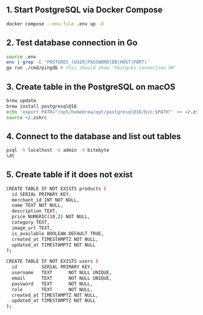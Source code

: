## 1. Start PostgreSQL via Docker Compose

```bash
docker compose --env-file .env up -d
```
## 2. Test database connection in Go
```bash
source .env
env | grep -E 'POSTGRES_(USER|PASSWORD|DB|HOST|PORT)'
go run ./cmd/pingdb # this should show 'Postgres connection OK'
```

## 3. Create table in the PostgreSQL on macOS
```bash
brew update
brew install postgresql@16
echo 'export PATH="/opt/homebrew/opt/postgresql@16/bin:$PATH"' >> ~/.zshrc
source ~/.zshrc
```

## 4. Connect to the database and list out tables
```bash
psql -h localhost -U admin -d bitebyte
\dt
```

## 5. Create table if it does not exist
```bash
CREATE TABLE IF NOT EXISTS products (
  id SERIAL PRIMARY KEY,
  merchant_id INT NOT NULL,
  name TEXT NOT NULL,
  description TEXT,
  price NUMERIC(10,2) NOT NULL,
  category TEXT,
  image_url TEXT,
  is_available BOOLEAN DEFAULT TRUE,
  created_at TIMESTAMPTZ NOT NULL,
  updated_at TIMESTAMPTZ NOT NULL
);

CREATE TABLE IF NOT EXISTS users (
  id         SERIAL PRIMARY KEY,
  username   TEXT      NOT NULL UNIQUE,
  email      TEXT      NOT NULL UNIQUE,
  password   TEXT      NOT NULL,
  role       TEXT      NOT NULL,
  created_at TIMESTAMPTZ NOT NULL,
  updated_at TIMESTAMPTZ NOT NULL
);  

```